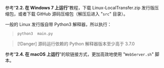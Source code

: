 参考“**2.2. 在 Windows 7 上运行**”教程，下载 Linux-LocalTransfer.zip 发行版压缩包，或者下载 GitHub 源码压缩包（解压后进入 "`src`" 目录）。

一般的 Linux 发行版自带 Python3 解释器，所以执行：

> ```Bash
> python3  main.py
> ```

> [!Danger]
> 源码运行依赖的 Python 解释器版本至少高于 3.7.0

参考“**2.4. 在 macOS 上运行**”的软链接方式，更加高效地使用 "`WebServer.sh`" 脚本。